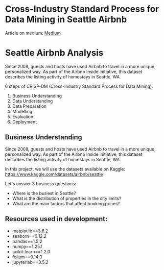 # Cross-Industry Standard Process for Data Mining in Seattle Airbnb

Article on medium: [Medium](https://medium.com/@vagner.belfort/applying-crisp-dm-to-an-airbnb-dataset-4a04f0e4b28b)

# Seattle Airbnb Analysis
Since 2008, guests and hosts have used Airbnb to travel in a more unique, personalized way. As part of the Airbnb Inside initiative, this dataset describes the listing activity of homestays in Seattle, WA.

6 steps of CRISP-DM (Cross-Industry Standard Process for Data Mining):
1. Business Understanding
1. Data Understanding
1. Data Preparation
1. Modelling
1. Evaluation
1. Deployment

## Business Understanding
Since 2008, guests and hosts have used Airbnb to travel in a more unique, personalized way. As part of the Airbnb Inside initiative, this dataset describes the listing activity of homestays in Seattle, WA.

In this project, we will use the datasets available on Kaggle: https://www.kaggle.com/datasets/airbnb/seattle 

Let's answer 3 business questions:

- Where is the busiest in Seattle?
- What is the distribution of properties in the city limits?
- What are the main factors that affect booking prices?.

## Resources used in development:
 - matplotlib==3.6.2
 - seaborn==0.12.2
 - pandas==1.5.2
 - numpy==1.25.1
 - scikit-learn==1.2.0
 - folium==0.14.0
 - jupyterlab==3.5.2
